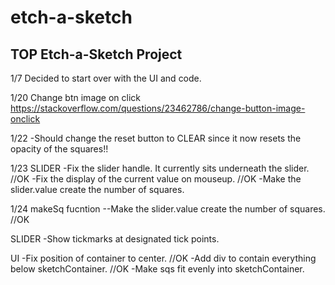 # etch-a-sketch
TOP Etch-a-Sketch Project
--
1/7
Decided to start over with the UI and code.

1/20
Change btn image on click 
https://stackoverflow.com/questions/23462786/change-button-image-onclick


1/22
-Should change the reset button to CLEAR since it now resets the opacity of the squares!!

1/23
SLIDER
-Fix the slider handle. It currently sits underneath the slider. //OK
-Fix the display of the current value on mouseup. //OK
-Make the slider.value create the number of squares.

1/24
makeSq fucntion
--Make the slider.value create the number of squares. //OK

SLIDER
-Show tickmarks at designated tick points.

UI
-Fix position of container to center. //OK
-Add div to contain everything below sketchContainer. //OK
-Make sqs fit evenly into sketchContainer.